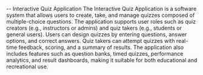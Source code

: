 -- Interactive Quiz Application
The Interactive Quiz Application is a software system that allows users to create, take, and manage
quizzes composed of multiple-choice questions. The application supports user roles such as quiz
creators (e.g., instructors or admins) and quiz takers (e.g., students or general users). Users can design
quizzes by entering questions, answer options, and correct answers. Quiz takers can attempt quizzes
with real-time feedback, scoring, and a summary of results. The application also includes features such
as question banks, timed quizzes, performance analytics, and result dashboards, making it suitable for
both educational and recreational use.
